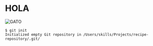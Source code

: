 # HOLA


![GATO](https://octodex.github.com/images/yaktocat.png)


```
$ git init
Initialized empty Git repository in /Users/skills/Projects/recipe-repository/.git/
```
